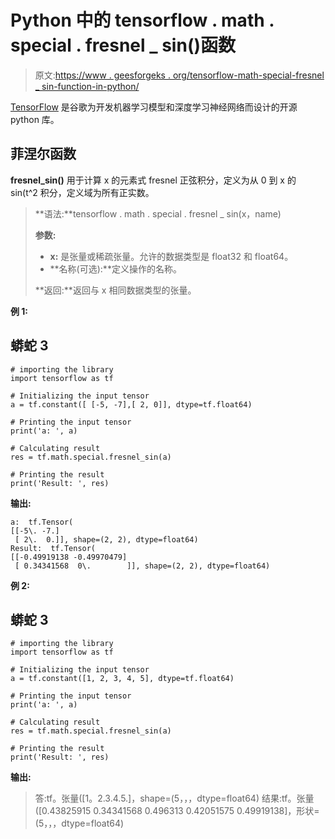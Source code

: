 # Python 中的 tensorflow . math . special . fresnel _ sin()函数

> 原文:[https://www . geesforgeks . org/tensorflow-math-special-fresnel _ sin-function-in-python/](https://www.geeksforgeeks.org/tensorflow-math-special-fresnel_sin-function-in-python/)

[TensorFlow](https://www.geeksforgeeks.org/introduction-to-tensorflow/) 是谷歌为开发机器学习模型和深度学习神经网络而设计的开源 python 库。

## 菲涅尔函数

**fresnel_sin()** 用于计算 x 的元素式 fresnel 正弦积分，定义为从 0 到 x 的 sin(t^2 积分，定义域为所有正实数。

> **语法:**tensorflow . math . special . fresnel _ sin(x，name)
> 
> **参数:**
> 
> *   **x:** 是张量或稀疏张量。允许的数据类型是 float32 和 float64。
> *   **名称(可选):**定义操作的名称。
> 
> **返回:**返回与 x 相同数据类型的张量。

**例 1:**

## 蟒蛇 3

```
# importing the library
import tensorflow as tf

# Initializing the input tensor
a = tf.constant([ [-5, -7],[ 2, 0]], dtype=tf.float64)

# Printing the input tensor
print('a: ', a)

# Calculating result
res = tf.math.special.fresnel_sin(a)

# Printing the result
print('Result: ', res)
```

**输出:**

```
a:  tf.Tensor(
[[-5\. -7.]
 [ 2\.  0.]], shape=(2, 2), dtype=float64)
Result:  tf.Tensor(
[[-0.49919138 -0.49970479]
 [ 0.34341568  0\.        ]], shape=(2, 2), dtype=float64)
```

**例 2:**

## 蟒蛇 3

```
# importing the library
import tensorflow as tf

# Initializing the input tensor
a = tf.constant([1, 2, 3, 4, 5], dtype=tf.float64)

# Printing the input tensor
print('a: ', a)

# Calculating result
res = tf.math.special.fresnel_sin(a)

# Printing the result
print('Result: ', res)
```

**输出:**

> 答:tf。张量([1。2.3.4.5.]，shape=(5，，，dtype=float64)
> 结果:tf。张量([0.43825915 0.34341568 0.496313 0.42051575 0.49919138]，形状=(5，，，dtype=float64)
